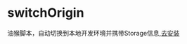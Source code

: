 # switchOrigin
油猴脚本，自动切换到本地开发环境并携带Storage信息,[去安装](https://greasyfork.org/zh-CN/scripts/472351-%E8%87%AA%E5%8A%A8%E5%88%87%E6%8D%A2%E5%BC%80%E5%8F%91%E7%8E%AF%E5%A2%83/code)

